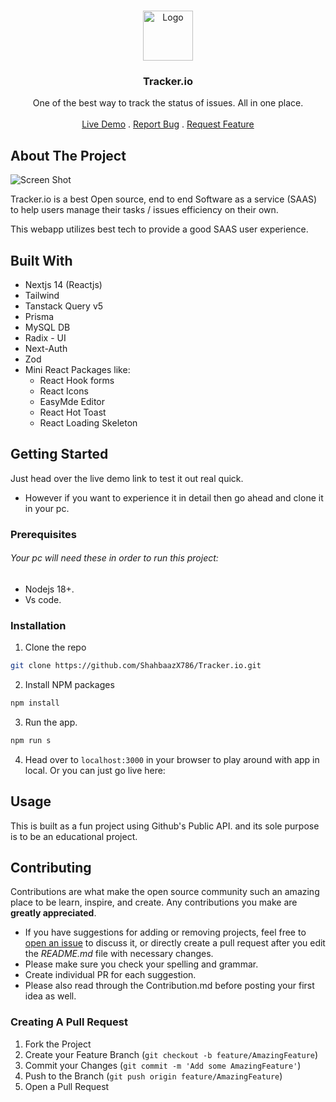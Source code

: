 <br/>
<p align="center">
  <a href="https://github.com/Shahbaazx786/Dev-Profile-Finder">
    <img src="public/search.png" alt="Logo" width="80" height="80">
  </a>

  <h3 align="center">Tracker.io</h3>

  <p align="center">
    One of the best way to track the status of issues. All in one place.
    <br/>
    <br/>
    <a href="https://tracker.io-neon.vercel.app/">Live Demo</a>
    .
    <a href="https://github.com/ShahbaazX786/Tracker.io/issues">Report Bug</a>
    .
    <a href="https://github.com/ShahbaazX786/Tracker.io/issues">Request Feature</a>
  </p>
</p>



## About The Project

![Screen Shot](public/GithubDevFinder.png)

Tracker.io is a best Open source, end to end Software as a service (SAAS) to help users manage their tasks / issues efficiency on their own.

This webapp utilizes best tech to provide a good SAAS user experience.

## Built With

- Nextjs 14 (Reactjs)
- Tailwind
- Tanstack Query v5
- Prisma
- MySQL DB
- Radix - UI
- Next-Auth
- Zod
- Mini React Packages like: 
  - React Hook forms
  - React Icons
  - EasyMde Editor
  - React Hot Toast
  - React Loading Skeleton

## Getting Started

Just head over the live demo link to test it out real quick.
- However if you want to experience it in detail then go ahead and clone it in your pc.

### Prerequisites

###### Your pc will need these in order to run this project:
- Nodejs 18+.
- Vs code.

### Installation

1. Clone the repo

```sh
git clone https://github.com/ShahbaazX786/Tracker.io.git
```

2. Install NPM packages

```sh
npm install
```

3. Run the app.

```sh
npm run s
```

4. Head over to ```localhost:3000``` in your browser to play around with app in local. Or you can just go live here:

## Usage

This is built as a fun project using Github's Public API. and its sole purpose is to be an educational project.

## Contributing

Contributions are what make the open source community such an amazing place to be learn, inspire, and create. Any contributions you make are **greatly appreciated**.
* If you have suggestions for adding or removing projects, feel free to [open an issue](https://github.com/ShahbaazX786/Tracker.io/issues/new) to discuss it, or directly create a pull request after you edit the *README.md* file with necessary changes.
* Please make sure you check your spelling and grammar.
* Create individual PR for each suggestion.
* Please also read through the Contribution.md before posting your first idea as well.

### Creating A Pull Request

1. Fork the Project
2. Create your Feature Branch (`git checkout -b feature/AmazingFeature`)
3. Commit your Changes (`git commit -m 'Add some AmazingFeature'`)
4. Push to the Branch (`git push origin feature/AmazingFeature`)
5. Open a Pull Request<br/>
<p align="center">